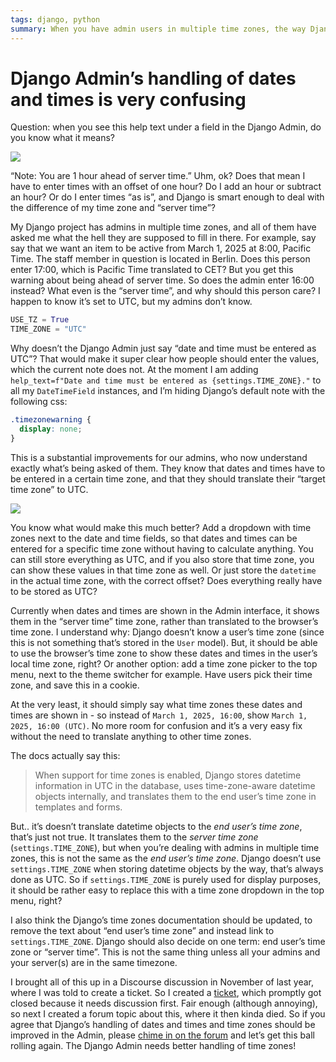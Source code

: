 ```yaml
---
tags: django, python
summary: When you have admin users in multiple time zones, the way Django handles the input and display of dates and times is causing confusion. Here’s how you can improve things.
---
```


# Django Admin’s handling of dates and times is very confusing

Question: when you see this help text under a field in the Django Admin, do you know what it means?

![](/articles/images/django-admin-datetime.png)

“Note: You are 1 hour ahead of server time.” Uhm, ok? Does that mean I have to enter times with an offset of one hour? Do I add an hour or subtract an hour? Or do I enter times “as is”, and Django is smart enough to deal with the difference of my time zone and “server time”?

My Django project has admins in multiple time zones, and all of them have asked me what the hell they are supposed to fill in there. For example, say say that we want an item to be active from March 1, 2025 at 8:00, Pacific Time. The staff member in question is located in Berlin. Does this person enter 17:00, which is Pacific Time translated to CET? But you get this warning about being ahead of server time. So does the admin enter 16:00 instead? What even is the “server time”, and why should this person care? I happen to know it’s set to UTC, but my admins don’t know.

```python
USE_TZ = True
TIME_ZONE = "UTC"
```

Why doesn’t the Django Admin just say “date and time must be entered as UTC”? That would make it super clear how people should enter the values, which the current note does not. At the moment I am adding `help_text=f"Date and time must be entered as {settings.TIME_ZONE}."` to all my `DateTimeField` instances, and I’m hiding Django’s default note with the following css:

```css
.timezonewarning { 
  display: none; 
}
```

This is a substantial improvements for our admins, who now understand exactly what’s being asked of them. They know that dates and times have to be entered in a certain time zone, and that they should translate their “target time zone” to UTC.

![](/articles/images/django-admin-datetime-after.png)

You know what would make this much better? Add a dropdown with time zones next to the date and time fields, so that dates and times can be entered for a specific time zone without having to calculate anything. You can still store everything as UTC, and if you also store that time zone, you can show these values in that time zone as well. Or just store the `datetime` in the actual time zone, with the correct offset? Does everything really have to be stored as UTC?

Currently when dates and times are shown in the Admin interface, it shows them in the “server time” time zone, rather than translated to the browser’s time zone. I understand why: Django doesn’t know a user’s time zone (since this is not something that’s stored in the `User` model). But, it should be able to use the browser’s time zone to show these dates and times in the user’s local time zone, right? Or another option: add a time zone picker to the top menu, next to the theme switcher for example. Have users pick their time zone, and save this in a cookie. 

At the very least, it should simply say what time zones these dates and times are shown in - so instead of `March 1, 2025, 16:00`, show `March 1, 2025, 16:00 (UTC)`. No more room for confusion and it’s a very easy fix without the need to translate anything to other time zones.

The docs actually say this:

> When support for time zones is enabled, Django stores datetime information in UTC in the database, uses time-zone-aware datetime objects internally, and translates them to the end user’s time zone in templates and forms.

But.. it’s doesn’t translate datetime objects to the *end user’s time zone*, that’s just not true. It translates them to the *server time zone* (`settings.TIME_ZONE`), but when you’re dealing with admins in multiple time zones, this is not the same as the *end user’s time zone*. Django doesn’t use `settings.TIME_ZONE` when storing datetime objects by the way, that’s always done as UTC. So if `settings.TIME_ZONE` is purely used for display purposes, it should be rather easy to replace this with a time zone dropdown in the top menu, right?

I also think the Django’s time zones documentation should be updated, to remove the text about “end user’s time zone” and instead link to `settings.TIME_ZONE`. Django should also decide on one term: end user’s time zone or “server time”. This is not the same thing unless all your admins and your server(s) are in the same timezone.

I brought all of this up in a Discourse discussion in November of last year, where I was told to create a ticket. So I created a [ticket](https://code.djangoproject.com/ticket/35951), which promptly got closed because it needs discussion first. Fair enough (although annoying), so next I created a forum topic about this, where it then kinda died. So if you agree that Django’s handling of dates and times and time zones should be improved in the Admin, please [chime in on the forum](https://forum.djangoproject.com/t/djangos-handling-of-datetimes-in-the-admin-interface-can-be-greatly-improved/36823) and let’s get this ball rolling again. The Django Admin needs better handling of time zones!